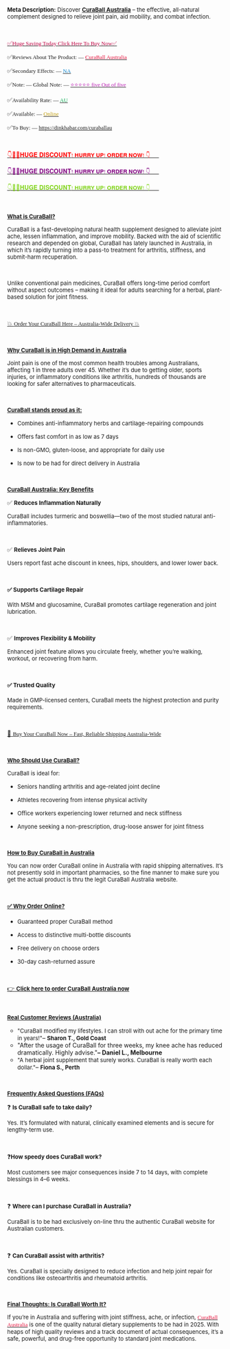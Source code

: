 <p><span style="font-size: small;"><strong>Meta Description:</strong></span><span style="font-size: small;"> Discover </span><a href="https://dinkhabar.com/curaballau"><span style="font-size: small;"><strong>CuraBall Australia</strong></span></a><span style="font-size: small;"> &ndash; the effective, all-natural complement designed to relieve joint pain, aid mobility, and combat infection.</span></p>
<p>&nbsp;</p>
<p lang="en-US"><span style="color: #1c1c1c;"><a href="https://dinkhabar.com/curaballau"><span style="color: #bf0041;">✅<span style="font-family: 'Cambria Math', serif;"><span style="font-size: small;"><span style="font-size: small;">Huge Saving Today Click Here To Buy Now✅</span></span></span></span></a></span></p>
<p lang="en-US"><span style="color: #1c1c1c;">✅<span style="font-family: 'Cambria Math', serif;"><span style="font-size: small;"><span style="font-size: small;">Reviews About The Product: &mdash; </span><a href="https://dinkhabar.com/curaballau"><span style="color: #e6123c;"><span style="font-size: small;">CuraBall Australia</span></span></a></span></span></span></p>
<p lang="en-US"><span style="color: #1c1c1c;">✅<span style="font-family: 'Cambria Math', serif;"><span style="font-size: small;"><span style="font-size: small;">Secondary Effects: &mdash; </span><a href="https://dinkhabar.com/curaballau"><span style="color: #1086cf;"><span style="font-size: small;">NA</span></span></a></span></span></span></p>
<p lang="en-US"><span style="color: #1c1c1c;">✅<span style="font-family: 'Cambria Math', serif;"><span style="font-size: small;"><span style="font-size: small;">Note: &mdash; Global Note: &mdash; </span><a href="https://dinkhabar.com/curaballau"><span style="color: #ba20b3;"><span style="font-size: small;">⭐⭐⭐⭐⭐ five Out of five</span></span></a></span></span></span></p>
<p lang="en-US"><span style="color: #1c1c1c;">✅<span style="font-family: 'Cambria Math', serif;"><span style="font-size: small;"><span style="font-size: small;">Availability Rate: &mdash; </span><a href="https://dinkhabar.com/curaballau"><span style="color: #15af5a;"><span style="font-size: small;">AU</span></span></a></span></span></span></p>
<p lang="en-US"><span style="color: #1c1c1c;">✅<span style="font-family: 'Cambria Math', serif;"><span style="font-size: small;"><span style="font-size: small;">Available: &mdash; </span><a href="https://dinkhabar.com/curaballau"><span style="color: #bf9c0e;"><span style="font-size: small;">Online</span></span></a></span></span></span></p>
<p lang="en-US"><span style="color: #1c1c1c;">✅<span style="font-family: 'Cambria Math', serif;"><span style="font-size: small;"><span style="font-size: small;">To Buy: &mdash; <a href="https://dinkhabar.com/curaballau">https://dinkhabar.com/curaballau</a></span></span></span></span></p>
<p lang="en-US">&nbsp;</p>
<p lang="en-US"><span style="color: #1c1c1c;"><a href="https://dinkhabar.com/curaballau"><span style="color: #ff0000;">👇🥳😍𝐇𝐔𝐆𝐄 𝐃𝐈𝐒𝐂𝐎𝐔𝐍𝐓<span style="font-family: 'Cambria Math', serif;"><span style="font-size: small;"><span style="font-size: small;">! 𝐇𝐔𝐑𝐑𝐘 𝐔𝐏! 𝐎𝐑𝐃𝐄𝐑 𝐍𝐎𝐖! 👇🥳😍</span></span></span></span></a></span></p>
<p lang="en-US"><span style="color: #1c1c1c;"><a href="https://dinkhabar.com/curaballau"><span style="color: #800080;">👇🥳😍𝐇𝐔𝐆𝐄 𝐃𝐈𝐒𝐂𝐎𝐔𝐍𝐓<span style="font-family: 'Cambria Math', serif;"><span style="font-size: small;"><span style="font-size: small;">! 𝐇𝐔𝐑𝐑𝐘 𝐔𝐏! 𝐎𝐑𝐃𝐄𝐑 𝐍𝐎𝐖! 👇🥳😍</span></span></span></span></a></span></p>
<p lang="en-US"><span style="color: #1c1c1c;"><a href="https://dinkhabar.com/curaballau"><span style="color: #81d41a;">👇🥳😍𝐇𝐔𝐆𝐄 𝐃𝐈𝐒𝐂𝐎𝐔𝐍𝐓<span style="font-family: 'Cambria Math', serif;"><span style="font-size: small;"><span style="font-size: small;">! 𝐇𝐔𝐑𝐑𝐘 𝐔𝐏! 𝐎𝐑𝐃𝐄𝐑 𝐍𝐎𝐖! 👇🥳😍</span></span></span></span></a></span></p>
<p>&nbsp;</p>
<p><span style="font-size: small;"><u><strong>What is CuraBall?</strong></u></span></p>
<p><span style="font-size: small;">CuraBall is a fast-developing natural health supplement designed to alleviate joint ache, lessen inflammation, and improve mobility. Backed with the aid of scientific research and depended on global, CuraBall has lately launched in Australia, in which it&rsquo;s rapidly turning into a pass-to treatment for arthritis, stiffness, and submit-harm recuperation.</span></p>
<p>&nbsp;</p>
<p><span style="font-size: small;">Unlike conventional pain medicines, CuraBall offers long-time period comfort without aspect outcomes &ndash; making it ideal for adults searching for a herbal, plant-based solution for joint fitness.</span></p>
<p>&nbsp;</p>
<p lang="en-US"><span style="color: #000000;"><a href="https://dinkhabar.com/curaballau">💥 <span style="font-family: Caladea, serif;"><span style="font-size: small;">Order Your CuraBall Here &ndash; Australia-Wide Delivery 💥</span></span></a></span></p>
<p>&nbsp;</p>
<p><span style="font-size: small;"><u><strong>Why CuraBall is in High Demand in Australia</strong></u></span></p>
<p><span style="font-size: small;">Joint pain is one of the most common health troubles among Australians, affecting 1 in three adults over 45. Whether it&rsquo;s due to getting older, sports injuries, or inflammatory conditions like arthritis, hundreds of thousands are looking for safer alternatives to pharmaceuticals.</span></p>
<p>&nbsp;</p>
<p><span style="font-size: small;"><u><strong>CuraBall stands proud as it:</strong></u></span></p>
<ul>
<li>
<p><span style="font-size: small;">Combines anti-inflammatory herbs and cartilage-repairing compounds</span></p>
</li>
<li>
<p><span style="font-size: small;">Offers fast comfort in as low as 7 days</span></p>
</li>
<li>
<p><span style="font-size: small;">Is non-GMO, gluten-loose, and appropriate for daily use</span></p>
</li>
<li>
<p><span style="font-size: small;">Is now to be had for direct delivery in Australia</span></p>
</li>
</ul>
<p>&nbsp;</p>
<p><span style="font-size: small;"><u><strong>CuraBall Australia: Key Benefits</strong></u></span></p>
<p>✅ <span style="font-size: small;"><strong>Reduces Inflammation Naturally</strong></span></p>
<p><span style="font-size: small;">CuraBall includes turmeric and boswellia&mdash;two of the most studied natural anti-inflammatories.</span></p>
<p>&nbsp;</p>
<p>✅ <span style="font-size: small;"><strong>Relieves Joint Pain</strong></span></p>
<p><span style="font-size: small;">Users report fast ache discount in knees, hips, shoulders, and lower lower back.</span></p>
<p>&nbsp;</p>
<p><span style="font-size: small;"><strong>✅ Supports Cartilage Repair</strong></span></p>
<p><span style="font-size: small;">With MSM and glucosamine, CuraBall promotes cartilage regeneration and joint lubrication.</span></p>
<p>&nbsp;</p>
<p>✅ <span style="font-size: small;"><strong>Improves Flexibility &amp; Mobility</strong></span></p>
<p><span style="font-size: small;">Enhanced joint feature allows you circulate freely, whether you&rsquo;re walking, workout, or recovering from harm.</span></p>
<p>&nbsp;</p>
<p><span style="font-size: small;"><strong>✅ Trusted Quality</strong></span></p>
<p><span style="font-size: small;">Made in GMP-licensed centers, CuraBall meets the highest protection and purity requirements.</span></p>
<p>&nbsp;</p>
<p lang="en-US"><span style="color: #000000;"><a href="https://dinkhabar.com/curaballau">🎯 <span style="font-family: Caladea, serif;"><span style="font-size: small;">Buy Your CuraBall Now &ndash; Fast, Reliable Shipping Australia-Wide</span></span></a></span></p>
<p lang="en-US">&nbsp;</p>
<p><span style="font-size: small;"><u><strong>Who Should Use CuraBall?</strong></u></span></p>
<p><span style="font-size: small;">CuraBall is ideal for:</span></p>
<ul>
<li>
<p><span style="font-size: small;">Seniors handling arthritis and age-related joint decline</span></p>
</li>
<li>
<p><span style="font-size: small;">Athletes recovering from intense physical activity</span></p>
</li>
<li>
<p><span style="font-size: small;">Office workers experiencing lower returned and neck stiffness</span></p>
</li>
<li>
<p><span style="font-size: small;">Anyone seeking a non-prescription, drug-loose answer for joint fitness</span></p>
</li>
</ul>
<p>&nbsp;</p>
<p><span style="font-size: small;"><u><strong>How to Buy CuraBall in Australia</strong></u></span></p>
<p><span style="font-size: small;">You can now order CuraBall online in Australia with rapid shipping alternatives. It&rsquo;s not presently sold in important pharmacies, so the fine manner to make sure you get the actual product is thru the legit CuraBall Australia website.</span></p>
<p>&nbsp;</p>
<p><span style="font-size: small;"><u><strong>✅ Why Order Online?</strong></u></span></p>
<ul>
<li>
<p><span style="font-size: small;">Guaranteed proper CuraBall method</span></p>
</li>
<li>
<p><span style="font-size: small;">Access to distinctive multi-bottle discounts</span></p>
</li>
<li>
<p><span style="font-size: small;">Free delivery on choose orders</span></p>
</li>
<li>
<p><span style="font-size: small;">30-day cash-returned assure</span></p>
</li>
</ul>
<p>&nbsp;</p>
<p><a href="https://dinkhabar.com/curaballau">👉 <span style="font-size: small;"><strong>Click here to order CuraBall Australia now</strong></span></a></p>
<p>&nbsp;</p>
<p><span style="font-size: small;"><u><strong>Real Customer Reviews (Australia)</strong></u></span></p>
<ul style="list-style-type: circle;">
<li><span style="font-size: small;">"CuraBall modified my lifestyles. I can stroll with out ache for the primary time in years!"</span>&ndash; <span style="font-size: small;"><strong>Sharon T., Gold Coast</strong></span></li>
<li>"After the usage of CuraBall for three weeks, my knee ache has reduced dramatically. Highly advise."<strong>&ndash; Daniel L., Melbourne</strong></li>
<li><span style="font-size: small;">"A herbal joint supplement that surely works. CuraBall is really worth each dollar."</span>&ndash; <span style="font-size: small;"><strong>Fiona S., Perth</strong></span></li>
</ul>
<p>&nbsp;</p>
<p><span style="font-size: small;"><u><strong>Frequently Asked Questions (FAQs)</strong></u></span></p>
<p>❓ <span style="font-size: small;"><strong>Is CuraBall safe to take daily?</strong></span></p>
<p><span style="font-size: small;">Yes. It&rsquo;s formulated with natural, clinically examined elements and is secure for lengthy-term use.</span></p>
<p>&nbsp;</p>
<p>❓<span style="font-size: small;"><strong>How speedy does CuraBall work?</strong></span></p>
<p><span style="font-size: small;">Most customers see major consequences inside 7 to 14 days, with complete blessings in 4&ndash;6 weeks.</span></p>
<p>&nbsp;</p>
<p>❓ <span style="font-size: small;"><strong>Where can I purchase CuraBall in Australia?</strong></span></p>
<p><span style="font-size: small;">CuraBall is to be had exclusively on-line thru the authentic CuraBall website for Australian customers.</span></p>
<p>&nbsp;</p>
<p>❓ <span style="font-size: small;"><strong>Can CuraBall assist with arthritis?</strong></span></p>
<p><span style="font-size: small;">Yes. CuraBall is specially designed to reduce infection and help joint repair for conditions like osteoarthritis and rheumatoid arthritis.</span></p>
<p>&nbsp;</p>
<p><span style="font-size: small;"><u><strong>Final Thoughts: Is CuraBall Worth It?</strong></u></span></p>
<p><span style="font-size: small;">If you&rsquo;re in Australia and suffering with joint stiffness, ache, or infection, </span><a href="https://dinkhabar.com/curaballau"><span style="color: #e6123c;"><span style="font-family: 'Cambria Math', serif;"><span style="font-size: small;"><span lang="en-US">CuraBall Australia</span></span></span></span></a><span style="font-size: small;"> is one of the quality natural dietary supplements to be had in 2025. With heaps of high quality reviews and a track document of actual consequences, it&rsquo;s a safe, powerful, and drug-free opportunity to standard joint medications.</span></p>
<h2 lang="en-US">&nbsp;</h2>
